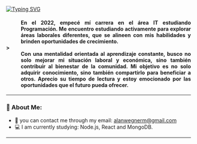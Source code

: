 [![Typing SVG](https://readme-typing-svg.demolab.com?font=Fira+Code&pause=1000&color=F7380C&random=false&width=435&lines=Hello+dear!+My+name+is+Alan+😄)](https://git.io/typing-svg)

   <div id="header" align="justify">
      <h4>
         <dd>En el 2022, empecé mí carrera en el área IT estudiando Programación. Me encuentro estudiando activamente para explorar áreas laborales diferentes, que se alineen con mis habilidades y brinden oportunidades de crecimiento.</dd>>
         <dd>Con una mentalidad orientada al aprendizaje constante, busco no solo mejorar mi situación laboral y económica, sino también contribuir al bienestar de la comunidad. Mi objetivo es no solo adquirir conocimiento, sino también compartirlo para beneficiar a                    otros. Aprecio su tiempo de lectura y estoy emocionado por las oportunidades que el futuro pueda ofrecer.</dd>
      </h4>
   </div>

---
### :floppy_disk: About Me:
- :email: you can contact me through my email: alanwegnerm@gmail.com
- :computer: I am currently studying: Node.js, React and MongoDB.
---

